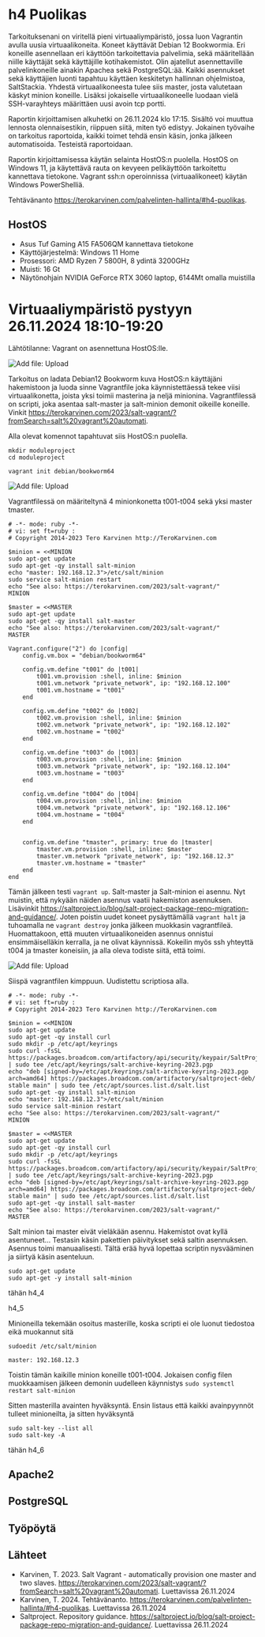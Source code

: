 # h4 Puolikas
Tarkoituksenani on viritellä pieni virtuaaliympäristö, jossa luon Vagrantin avulla uusia virtuaalikoneita. Koneet käyttävät Debian 12 Bookwormia. Eri koneille asennellaan eri käyttöön tarkoitettavia palvelimia, sekä määritellään niille käyttäjät sekä käyttäjille kotihakemistot. Olin ajatellut asennettaville palvelinkoneille ainakin Apachea sekä PostgreSQL:ää. Kaikki asennukset sekä käyttäjien luonti tapahtuu käyttäen keskitetyn hallinnan ohjelmistoa, SaltStackia. Yhdestä virtuaalikoneesta tulee siis master, josta valutetaan käskyt minion koneille. Lisäksi jokaiselle virtuaalikoneelle luodaan vielä SSH-varayhteys määrittäen uusi avoin tcp portti.

Raportin kirjoittamisen alkuhetki on 26.11.2024 klo 17:15. Sisältö voi muuttua lennosta olennaisestikin, riippuen siitä, miten työ edistyy. Jokainen työvaihe on tarkoitus raportoida, kaikki toimet tehdä ensin käsin, jonka jälkeen automatisoida. Testeistä raportoidaan.

Raportin kirjoittamisessa käytän selainta HostOS:n puolella. HostOS on Windows 11, ja käytettävä rauta on kevyeen pelikäyttöön tarkoitettu kannettava tietokone. Vagrant ssh:n operoinnissa (virtuaalikoneet) käytän Windows PowerShelliä.

Tehtävänanto https://terokarvinen.com/palvelinten-hallinta/#h4-puolikas.

## HostOS
- Asus Tuf Gaming A15 FA506QM kannettava tietokone
- Käyttöjärjestelmä: Windows 11 Home
- Prosessori: AMD Ryzen 7 5800H, 8 ydintä 3200GHz
- Muisti: 16 Gt
- Näytönohjain NVIDIA GeForce RTX 3060 laptop, 6144Mt omalla muistilla

# Virtuaaliympäristö pystyyn 26.11.2024 18:10-19:20
Lähtötilanne: Vagrant on asennettuna HostOS:lle.

![Add file: Upload](h2_kuvat/h4_1.png)

Tarkoitus on ladata Debian12 Bookworm kuva HostOS:n käyttäjäni hakemistoon ja luoda sinne Vagrantfile joka käynnistettäessä tekee viisi virtuaalikonetta, joista yksi toimii masterina ja neljä minionina. Vagrantfilessä on scripti, joka asentaa salt-master ja salt-minion demonit oikeille koneille. Vinkit https://terokarvinen.com/2023/salt-vagrant/?fromSearch=salt%20vagrant%20automati.

Alla olevat komennot tapahtuvat siis HostOS:n puolella.

    mkdir moduleproject
    cd moduleproject

    vagrant init debian/bookworm64

![Add file: Upload](h2_kuvat/h4_2.png)

Vagrantfilessä on määriteltynä 4 minionkonetta t001-t004 sekä yksi master tmaster.

    # -*- mode: ruby -*-
    # vi: set ft=ruby :
    # Copyright 2014-2023 Tero Karvinen http://TeroKarvinen.com

    $minion = <<MINION
    sudo apt-get update
    sudo apt-get -qy install salt-minion
    echo "master: 192.168.12.3">/etc/salt/minion
    sudo service salt-minion restart
    echo "See also: https://terokarvinen.com/2023/salt-vagrant/"
    MINION

    $master = <<MASTER
    sudo apt-get update
    sudo apt-get -qy install salt-master
    echo "See also: https://terokarvinen.com/2023/salt-vagrant/"
    MASTER

    Vagrant.configure("2") do |config|
	    config.vm.box = "debian/bookworm64"

	    config.vm.define "t001" do |t001|
		    t001.vm.provision :shell, inline: $minion
		    t001.vm.network "private_network", ip: "192.168.12.100"
		    t001.vm.hostname = "t001"
	    end

	    config.vm.define "t002" do |t002|
		    t002.vm.provision :shell, inline: $minion
		    t002.vm.network "private_network", ip: "192.168.12.102"
		    t002.vm.hostname = "t002"
	    end

	    config.vm.define "t003" do |t003|
		    t003.vm.provision :shell, inline: $minion
		    t003.vm.network "private_network", ip: "192.168.12.104"
		    t003.vm.hostname = "t003"
	    end

	    config.vm.define "t004" do |t004|
	    	t004.vm.provision :shell, inline: $minion
	    	t004.vm.network "private_network", ip: "192.168.12.106"
		    t004.vm.hostname = "t004"
	    end


    	config.vm.define "tmaster", primary: true do |tmaster|
		    tmaster.vm.provision :shell, inline: $master
		    tmaster.vm.network "private_network", ip: "192.168.12.3"
		    tmaster.vm.hostname = "tmaster"
	    end
    end

Tämän jälkeen testi `vagrant up`. Salt-master ja Salt-minion ei asennu. Nyt muistin, että nykyään näiden asennus vaatii hakemiston asennuksen. Lisävinkit https://saltproject.io/blog/salt-project-package-repo-migration-and-guidance/. Joten poistin uudet koneet pysäyttämällä `vagrant halt` ja tuhoamalla ne `vagrant destroy` jonka jälkeen muokkasin vagrantfileä. Huomattakoon, että muuten virtuaalikoneiden asennus onnistui ensimmäiselläkin kerralla, ja ne olivat käynnissä. Kokeilin myös ssh yhteyttä t004 ja tmaster koneisiin, ja alla oleva todiste siitä, että toimi.

![Add file: Upload](h2_kuvat/h4_3.png)

Siispä vagrantfilen kimppuun. Uudistettu scriptiosa alla.

    # -*- mode: ruby -*-
    # vi: set ft=ruby :
    # Copyright 2014-2023 Tero Karvinen http://TeroKarvinen.com

    $minion = <<MINION
    sudo apt-get update
    sudo apt-get -qy install curl
    sudo mkdir -p /etc/apt/keyrings
    sudo curl -fsSL https://packages.broadcom.com/artifactory/api/security/keypair/SaltProjectKey/public | sudo tee /etc/apt/keyrings/salt-archive-keyring-2023.pgp
    echo "deb [signed-by=/etc/apt/keyrings/salt-archive-keyring-2023.pgp arch=amd64] https://packages.broadcom.com/artifactory/saltproject-deb/ stable main" | sudo tee /etc/apt/sources.list.d/salt.list
    sudo apt-get -qy install salt-minion
    echo "master: 192.168.12.3">/etc/salt/minion
    sudo service salt-minion restart
    echo "See also: https://terokarvinen.com/2023/salt-vagrant/"
    MINION

    $master = <<MASTER
    sudo apt-get update
    sudo apt-get -qy install curl
    sudo mkdir -p /etc/apt/keyrings
    sudo curl -fsSL https://packages.broadcom.com/artifactory/api/security/keypair/SaltProjectKey/public | sudo tee /etc/apt/keyrings/salt-archive-keyring-2023.pgp
    echo "deb [signed-by=/etc/apt/keyrings/salt-archive-keyring-2023.pgp arch=amd64] https://packages.broadcom.com/artifactory/saltproject-deb/ stable main" | sudo tee /etc/apt/sources.list.d/salt.list
    sudo apt-get -qy install salt-master
    echo "See also: https://terokarvinen.com/2023/salt-vagrant/"
    MASTER

Salt minion tai master eivät vieläkään asennu. Hakemistot ovat kyllä asentuneet... Testasin käsin pakettien päivitykset sekä saltin asennuksen. Asennus toimi manuaalisesti. Tältä erää hyvä lopettaa scriptin nysvääminen ja siirtyä käsin asenteluun.

    sudo apt-get update
    sudo apt-get -y install salt-minion

tähän h4_4

h4_5

Minioneilla tekemään osoitus masterille, koska scripti ei ole luonut tiedostoa eikä muokannut sitä

    sudoedit /etc/salt/minion

    master: 192.168.12.3

Toistin tämän kaikille minion koneille t001-t004. Jokaisen config filen muokkaamisen jälkeen demonin uudelleen käynnistys `sudo systemctl restart salt-minion`

Sitten masterilla avainten hyväksyntä. Ensin listaus että kaikki avainpyynnöt tulleet minioneilta, ja sitten hyväksyntä

    sudo salt-key --list all
    sudo salt-key -A

tähän h4_6

## Apache2



## PostgreSQL



## Työpöytä

## Lähteet
- Karvinen, T. 2023. Salt Vagrant - automatically provision one master and two slaves. https://terokarvinen.com/2023/salt-vagrant/?fromSearch=salt%20vagrant%20automati. Luettavissa 26.11.2024
- Karvinen, T. 2024. Tehtävänanto. https://terokarvinen.com/palvelinten-hallinta/#h4-puolikas. Luettavissa 26.11.2024
- Saltproject. Repository guidance. https://saltproject.io/blog/salt-project-package-repo-migration-and-guidance/. Luettavissa 26.11.2024
